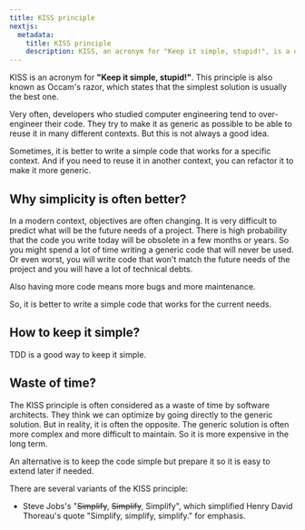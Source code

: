 ```yaml
---
title: KISS principle
nextjs:
  metadata:
    title: KISS principle
    description: KISS, an acronym for "Keep it simple, stupid!", is a design principle first noted by the U.S. Navy in 1960
---
```


KISS is an acronym for **"Keep it simple, stupid!"**. This principle is also known as Occam's razor, which states that the simplest solution is usually the best one.

Very often, developers who studied computer engineering tend to over-engineer their code. They try to make it as generic as possible to be able to reuse it in many different contexts. But this is not always a good idea.

Sometimes, it is better to write a simple code that works for a specific context. And if you need to reuse it in another context, you can refactor it to make it more generic.

## Why simplicity is often better?

In a modern context, objectives are often changing. It is very difficult to predict what will be the future needs of a project.
There is high probability that the code you write today will be obsolete in a few months or years. So you might spend a lot of time writing a generic code that will never be used. Or even worst, you will write code that won't match the future needs of the project and you will have a lot of technical debts.

Also having more code means more bugs and more maintenance.

So, it is better to write a simple code that works for the current needs.

## How to keep it simple?

TDD is a good way to keep it simple.

## Waste of time?

The KISS principle is often considered as a waste of time by software architects. They think we can optimize by going directly to the generic solution. But in reality, it is often the opposite. The generic solution is often more complex and more difficult to maintain. So it is more expensive in the long term.

An alternative is to keep the code simple but prepare it so it is easy to extend later if needed.

There are several variants of the KISS principle:

- Steve Jobs's "~~Simplify~~, ~~Simplify~~, Simplify", which simplified Henry David Thoreau's quote "Simplify, simplify, simplify." for emphasis.
